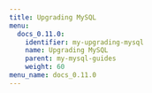 ```yaml
---
title: Upgrading MySQL
menu:
  docs_0.11.0:
    identifier: my-upgrading-mysql
    name: Upgrading MySQL
    parent: my-mysql-guides
    weight: 60
menu_name: docs_0.11.0
---
```

